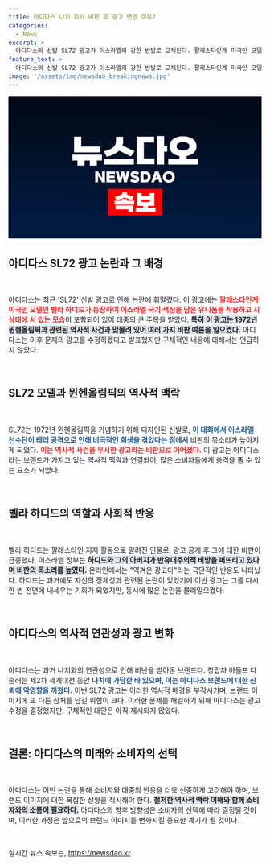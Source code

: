 ```yaml
---
title: 아디다스 나치 회사 비판 후 광고 변경 이유?
categories:
  - News
excerpt: >
  아디다스의 신발 SL72 광고가 이스라엘의 강한 반발로 교체된다. 팔레스타인계 미국인 모델 벨라 하디드의 기용이 역사적 비극과 연결되며, 논란은 지속되고 있다. 과거와 현재의 갈등이 겹친 이번 사건, 과연 어떤 변화가 있을까?
feature_text: >
  아디다스의 신발 SL72 광고가 이스라엘의 강한 반발로 교체된다. 팔레스타인계 미국인 모델 벨라 하디드의 기용이 역사적 비극과 연결되며, 논란은 지속되고 있다. 과거와 현재의 갈등이 겹친 이번 사건, 과연 어떤 변화가 있을까?
image: '/assets/img/newsdao_breakingnews.jpg'
---
```


<p><img src="/assets/img/newsdao_breakingnews.jpg" alt="implanttips 속보" /></p>

<h2 data-ke-size="size26">아디다스 SL72 광고 논란과 그 배경</h2>

<p data-ke-size="size16">&nbsp;</p>

<p>아디다스는 최근 'SL72' 신발 광고로 인해 논란에 휘말렸다. 이 광고에는 <b><span style="color: #ee2323;">팔레스타인계 미국인 모델인 벨라 하디드가 등장하여 이스라엘 국기 색상을 담은 유니폼을 착용하고 시상대에 서 있는 모습</span></b>이 포함되어 있어 대중의 큰 주목을 받았다. <b><span style="background-color: #21538527;">특히 이 광고는 1972년 뮌헨올림픽과 관련된 역사적 사건과 맞물려 있어 여러 가지 비판 여론을 일으켰다.</span></b> 아디다스는 이후 문제의 광고를 수정하겠다고 발표했지만 구체적인 내용에 대해서는 언급하지 않았다.</p>

<p data-ke-size="size16">&nbsp;</p>

<h2 data-ke-size="size26">SL72 모델과 뮌헨올림픽의 역사적 맥락</h2>

<p data-ke-size="size16">&nbsp;</p>

<p>SL72는 1972년 뮌헨올림픽을 기념하기 위해 디자인된 신발로, <b><span style="color: #1a5490;">이 대회에서 이스라엘 선수단이 테러 공격으로 인해 비극적인 희생을 겪었다는 점에서</span></b> 비판의 목소리가 높아지게 되었다. <b><span style="color: #ee2323;">이는 역사적 사건을 무시한 광고라는 비판으로 이어졌다.</span></b> 이 광고는 아디다스라는 브랜드가 가지고 있는 역사적 맥락과 연결되어, 많은 소비자들에게 충격을 줄 수 있는 요소가 되었다.</p>

<p data-ke-size="size16">&nbsp;</p>

<h2 data-ke-size="size26">벨라 하디드의 역할과 사회적 반응</h2>

<p data-ke-size="size16">&nbsp;</p>

<p>벨라 하디드는 팔레스타인 지지 활동으로 알려진 인물로, 광고 공개 후 그에 대한 비판이 급증했다. 이스라엘 정부는 <b><span style="background-color: #21538527;">하디드와 그의 아버지가 반유대주의적 비방을 퍼뜨리고 있다며 비판의 목소리를 높였다.</span></b> 온라인에서는 "역겨운 광고다"라는 극단적인 반응도 나타났다. 하디드는 과거에도 자신의 정체성과 관련된 논란이 있었기에 이번 광고는 그를 다시 한 번 전면에 내세우는 기회가 되었지만, 동시에 많은 논란을 불러일으켰다.</p>

<p data-ke-size="size16">&nbsp;</p>

<h2 data-ke-size="size26">아디다스의 역사적 연관성과 광고 변화</h2>

<p data-ke-size="size16">&nbsp;</p>

<p>아디다스는 과거 나치와의 연관성으로 인해 비난을 받아온 브랜드다. 창립자 아돌프 다슬러는 제2차 세계대전 동안 <b><span style="color: #1a5490;">나치에 가담한 바 있으며, 이는 아디다스 브랜드에 대한 신뢰에 악영향을 끼쳤다.</span></b> 이번 SL72 광고는 이러한 역사적 배경을 부각시키며, 브랜드 이미지에 또 다른 상처를 남길 위험이 크다. 이러한 문제를 해결하기 위해 아디다스는 광고 수정을 결정했지만, 구체적인 대안은 아직 제시되지 않았다.</p>

<p data-ke-size="size16">&nbsp;</p>

<h2 data-ke-size="size26">결론: 아디다스의 미래와 소비자의 선택</h2>

<p data-ke-size="size16">&nbsp;</p>

<p>아디다스는 이번 논란을 통해 소비자와 대중의 반응을 더욱 신중하게 고려해야 하며, 브랜드 이미지에 대한 복잡한 상황을 직시해야 한다. <b><span style="background-color: #21538527;">철저한 역사적 맥락 이해와 함께 소비자와의 소통이 필요하다.</span></b> 아디다스의 향후 방향성은 소비자의 선택에 따라 결정될 것이며, 이러한 과정은 앞으로의 브랜드 이미지를 변화시킬 중요한 계기가 될 것이다. </p>

<p data-ke-size="size16">&nbsp;</p>
실시간 뉴스 속보는, <a href="https://newsdao.kr" rel="dofollow">https://newsdao.kr</a>


